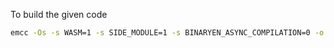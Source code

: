 To build the given code
```bash
emcc -Os -s WASM=1 -s SIDE_MODULE=1 -s BINARYEN_ASYNC_COMPILATION=0 -o main.wasm main.c
```